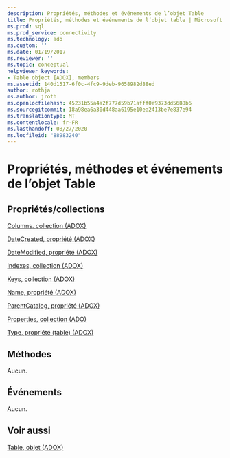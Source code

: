 ```yaml
---
description: Propriétés, méthodes et événements de l’objet Table
title: Propriétés, méthodes et événements de l’objet table | Microsoft Docs
ms.prod: sql
ms.prod_service: connectivity
ms.technology: ado
ms.custom: ''
ms.date: 01/19/2017
ms.reviewer: ''
ms.topic: conceptual
helpviewer_keywords:
- Table object [ADOX], members
ms.assetid: 140d1517-6f0c-4fc9-9deb-9658982d88ed
author: rothja
ms.author: jroth
ms.openlocfilehash: 45231b55a4a2f777d59b71afff0e9373dd5688b6
ms.sourcegitcommit: 18a98ea6a30d448aa6195e10ea2413be7e837e94
ms.translationtype: MT
ms.contentlocale: fr-FR
ms.lasthandoff: 08/27/2020
ms.locfileid: "88983240"
---
```

# <a name="table-object-properties-methods-and-events"></a>Propriétés, méthodes et événements de l’objet Table
## <a name="propertiescollections"></a>Propriétés/collections  
 [Columns, collection (ADOX)](./columns-collection-adox.md)  
  
 [DateCreated, propriété (ADOX)](./datecreated-property-adox.md)  
  
 [DateModified, propriété (ADOX)](./datemodified-property-adox.md)  
  
 [Indexes, collection (ADOX)](./indexes-collection-adox.md)  
  
 [Keys, collection (ADOX)](./keys-collection-adox.md)  
  
 [Name, propriété (ADOX)](./name-property-adox.md)  
  
 [ParentCatalog, propriété (ADOX)](./parentcatalog-property-adox.md)  
  
 [Properties, collection (ADO)](../ado-api/properties-collection-ado.md)  
  
 [Type, propriété (table) (ADOX)](./type-property-table-adox.md)  
  
## <a name="methods"></a>Méthodes  
 Aucun.  
  
## <a name="events"></a>Événements  
 Aucun.  
  
## <a name="see-also"></a>Voir aussi  
 [Table, objet (ADOX)](./table-object-adox.md)